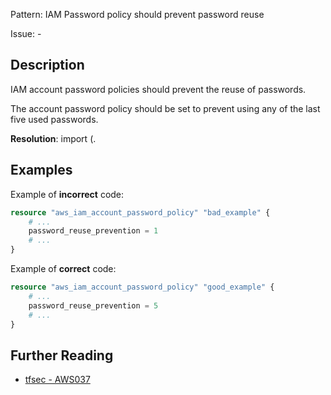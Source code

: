 Pattern: IAM Password policy should prevent password reuse

Issue: -

## Description

IAM account password policies should prevent the reuse of passwords. 

The account password policy should be set to prevent using any of the last five used passwords.

**Resolution**: import (.

## Examples

Example of **incorrect** code:

```terraform
resource "aws_iam_account_password_policy" "bad_example" {
	# ...
	password_reuse_prevention = 1
	# ...
}
```

Example of **correct** code:

```terraform
resource "aws_iam_account_password_policy" "good_example" {
	# ...
	password_reuse_prevention = 5
	# ...
}
```

## Further Reading

* [tfsec - AWS037](https://tfsec.dev/docs/aws/AWS037/)